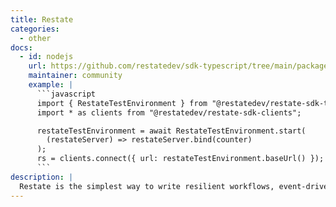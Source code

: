 ```yaml
---
title: Restate
categories:
  - other
docs:
  - id: nodejs
    url: https://github.com/restatedev/sdk-typescript/tree/main/packages/restate-sdk-testcontainers
    maintainer: community
    example: |
      ```javascript
      import { RestateTestEnvironment } from "@restatedev/restate-sdk-testcontainers";
      import * as clients from "@restatedev/restate-sdk-clients";

      restateTestEnvironment = await RestateTestEnvironment.start(
        (restateServer) => restateServer.bind(counter)
      );
      rs = clients.connect({ url: restateTestEnvironment.baseUrl() });
      ```
description: |
  Restate is the simplest way to write resilient workflows, event-driven applications, and async tasks.
---
```

